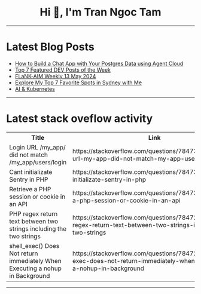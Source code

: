 <h1 align="center">Hi 👋, I'm Tran Ngoc Tam</h1>

---

# Latest Blog Posts 
<!-- BLOG-POST-LIST:START -->
- [How to Build a Chat App with Your Postgres Data using Agent Cloud](https://dev.to/agentcloud/how-to-build-a-chat-app-with-your-postgres-data-using-agent-cloud-33hk)
- [Top 7 Featured DEV Posts of the Week](https://dev.to/devteam/top-7-featured-dev-posts-of-the-week-7k7)
- [FLaNK-AIM Weekly 13 May 2024](https://dev.to/tspannhw/flank-aim-weekly-13-may-2024-2ih2)
- [Explore My Top 7 Favorite Spots in Sydney with Me](https://dev.to/per-starke-642/explore-my-top-7-favorite-spots-in-sydney-with-me-17g0)
- [AI &amp; Kubernetes](https://dev.to/googlecloud/ai-kubernetes-1957)
<!-- BLOG-POST-LIST:END -->

---

# Latest stack oveflow activity
<table>
  <tr><th>Title</th><th>Link</th></tr>
  <!-- STACKOVERFLOW:START --><tr><td>Login URL /my_app/ did not match /my_app/users/login</td><td>https://stackoverflow.com/questions/78473150/login-url-my-app-did-not-match-my-app-users-login</td></tr><tr><td>Cant initializate Sentry in PHP</td><td>https://stackoverflow.com/questions/78473145/cant-initializate-sentry-in-php</td></tr><tr><td>Retrieve a PHP session or cookie in an API</td><td>https://stackoverflow.com/questions/78473106/retrieve-a-php-session-or-cookie-in-an-api</td></tr><tr><td>PHP regex return text between two strings including the two strings</td><td>https://stackoverflow.com/questions/78472982/php-regex-return-text-between-two-strings-including-the-two-strings</td></tr><tr><td>shell_exec&lpar;&rpar; Does Not return immediately When Executing a nohup in Background</td><td>https://stackoverflow.com/questions/78472953/shell-exec-does-not-return-immediately-when-executing-a-nohup-in-background</td></tr><!-- STACKOVERFLOW:END -->
</table>

---


